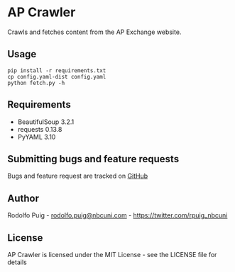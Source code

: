 # AP Crawler #

Crawls and fetches content from the AP Exchange website.

## Usage ##

    pip install -r requirements.txt
    cp config.yaml-dist config.yaml
    python fetch.py -h

## Requirements ##

- BeautifulSoup 3.2.1
- requests 0.13.8
- PyYAML 3.10

## Submitting bugs and feature requests ##

Bugs and feature request are tracked on [GitHub](https://github.com/telemundo/ap-crawler/issues)

## Author ##

Rodolfo Puig - <rodolfo.puig@nbcuni.com> - <https://twitter.com/rpuig_nbcuni><br />

## License ##

AP Crawler is licensed under the MIT License - see the LICENSE file for details
